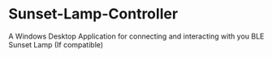# Sunset-Lamp-Controller
A Windows Desktop Application for connecting and interacting with you BLE Sunset Lamp (If compatible)
